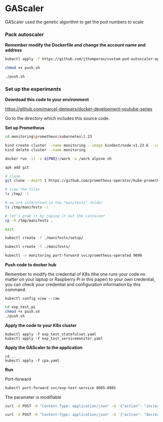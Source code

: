 # GAScaler
GAScaler used the genetic algorithm to get the pod numbers to scale



### Pack autoscaler 

**Remember modify the Dockerfile and change the account name and address**

```bash
kubectl apply -f https://github.com/jthomperoo/custom-pod-autoscaler-operator/releases/download/v1.1.0/cluster.yaml

chmod +x push.sh

./push.sh
```



### Set up the experiments

**Download this code to your environment**

https://github.com/marcel-dempers/docker-development-youtube-series

Go to the directory which includes this source code.

**Set up Prometheus**

```bash
cd monitoring\prometheus\kubernetes\1.23

kind create cluster --name monitoring --image kindest/node:v1.23.6 --config kind.yaml
kind delete cluster --name monitoring
```

```bash
docker run -it -v ${PWD}:/work -w /work alpine sh

apk add git

# clone
git clone --depth 1 https://github.com/prometheus-operator/kube-prometheus.git -b release-0.10 /tmp/

# view the files
ls /tmp/ -l

# we are interested in the "manifests" folder
ls /tmp/manifests -l

# let's grab it by coping it out the container
cp -R /tmp/manifests .

exit
```



```bash
kubectl create -f ./manifests/setup/

kubectl create -f ./manifests/

kubectl -n monitoring port-forward svc/prometheus-operated 9090
```





**Push code to docker hub**

Remember to modify the credential of K8s (the one runs your code no matter on your laptop or Raspberry Pi in this paper) to your own credential, you can check your credential and configuration information by this command.

```shell
kubectl config view --raw
```

```bash
cd exp_test_pi
chmod +x push.sh
./push.sh

```

**Apply the code to your K8s cluster**

```shell
kubectl apply -f exp_test_statefulset.yaml             
kubectl apply -f exp_test_servicemonitor.yaml
```



**Apply the GAScaler to the application**

```shell
cd ..
kubectl apply -f cpa.yaml
```



**Run**

Port-forward

```bash
kubectl port-forward svc/exp-test-service 8085:8085
```



The parameter is modifiable

```bash
curl -X POST -H "Content-Type: application/json" -d '{"action": "increase","parameter":1024}' http://localhost:8085/trigger

curl -X POST -H "Content-Type: application/json" -d '{"action": "decrease","parameter":1024}' http://localhost:8085/trigger
```

